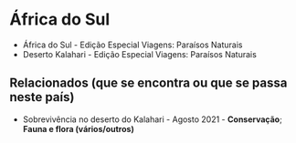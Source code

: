 # África do Sul

* África do Sul - Edição Especial Viagens: Paraísos Naturais
* Deserto Kalahari - Edição Especial Viagens: Paraísos Naturais

## Relacionados (que se encontra ou que se passa neste país)
* Sobrevivência no deserto do Kalahari - Agosto 2021 - **Conservação**; **Fauna e flora (vários/outros)**